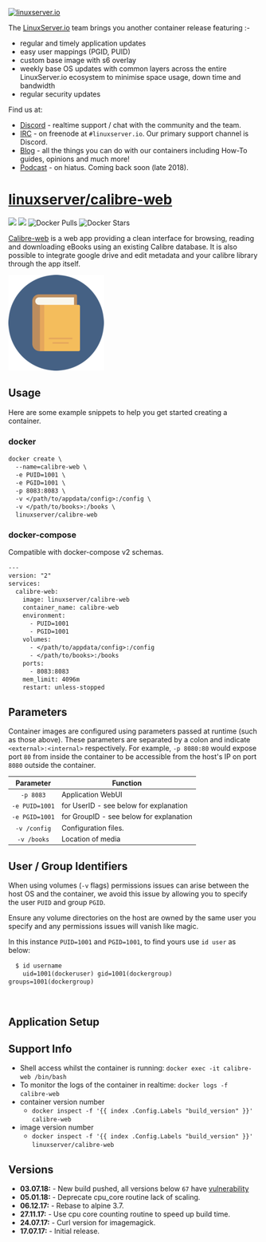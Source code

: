 <a href="https://linuxserver.io" rel="linuxserver.io">![linuxserver.io](https://raw.githubusercontent.com/linuxserver/docker-templates/master/linuxserver.io/img/linuxserver_medium.png)</a>

The [LinuxServer.io](https://linuxserver.io) team brings you another container release featuring :-

 * regular and timely application updates
 * easy user mappings (PGID, PUID)
 * custom base image with s6 overlay
 * weekly base OS updates with common layers across the entire LinuxServer.io ecosystem to minimise space usage, down time and bandwidth
 * regular security updates

Find us at:
* [Discord](https://discord.gg/YWrKVTn) - realtime support / chat with the community and the team.
* [IRC](https://irc.linuxserver.io) - on freenode at `#linuxserver.io`. Our primary support channel is Discord.
* [Blog](https://blog.linuxserver.io) - all the things you can do with our containers including How-To guides, opinions and much more!
* [Podcast](https://podcast.linuxserver.io) - on hiatus. Coming back soon (late 2018).

# [linuxserver/calibre-web](https://github.com/linuxserver/docker-calibre-web)
[![](https://images.microbadger.com/badges/version/linuxserver/calibre-web.svg)](https://microbadger.com/images/linuxservercalibre-web "Get your own version badge on microbadger.com")
[![](https://images.microbadger.com/badges/image/linuxserver/calibre-web.svg)](https://microbadger.com/images/linuxserver/calibre-web "Get your own version badge on microbadger.com")
![Docker Pulls](https://img.shields.io/docker/pulls/linuxserver/calibre-web.svg)
![Docker Stars](https://img.shields.io/docker/stars/linuxserver/calibre-web.svg)

[Calibre-web](https://github.com/janeczku/calibre-web) is a web app providing a clean interface for browsing, reading and downloading eBooks using an existing Calibre database.   It is also possible to integrate google drive and edit metadata and your calibre library through the app itself.

<a href="https://github.com/janeczku/calibre-web" rel="calibre-web">![calibre-web](https://raw.githubusercontent.com/linuxserver/docker-templates/master/linuxserver.io/img/calibre-web-icon.png)</a>

## Usage

Here are some example snippets to help you get started creating a container.

### docker

```
docker create \
  --name=calibre-web \
  -e PUID=1001 \
  -e PGID=1001 \
  -p 8083:8083 \
  -v </path/to/appdata/config>:/config \
  -v </path/to/books>:/books \
  linuxserver/calibre-web
```


### docker-compose

Compatible with docker-compose v2 schemas.

```
---
version: "2"
services:
  calibre-web:
    image: linuxserver/calibre-web
    container_name: calibre-web
    environment:
      - PUID=1001
      - PGID=1001
    volumes:
      - </path/to/appdata/config>:/config
      - </path/to/books>:/books
    ports:
      - 8083:8083
    mem_limit: 4096m
    restart: unless-stopped
```

## Parameters

Container images are configured using parameters passed at runtime (such as those above). These parameters are separated by a colon and indicate `<external>:<internal>` respectively. For example, `-p 8080:80` would expose port `80` from inside the container to be accessible from the host's IP on port `8080` outside the container.

| Parameter | Function |
| :----: | --- |
| `-p 8083` | Application WebUI |
| `-e PUID=1001` | for UserID - see below for explanation |
| `-e PGID=1001` | for GroupID - see below for explanation |
| `-v /config` | Configuration files. |
| `-v /books` | Location of media |

## User / Group Identifiers

When using volumes (`-v` flags) permissions issues can arise between the host OS and the container, we avoid this issue by allowing you to specify the user `PUID` and group `PGID`.

Ensure any volume directories on the host are owned by the same user you specify and any permissions issues will vanish like magic.

In this instance `PUID=1001` and `PGID=1001`, to find yours use `id user` as below:

```
  $ id username
    uid=1001(dockeruser) gid=1001(dockergroup) groups=1001(dockergroup)
```

&nbsp;

## Application Setup


## Support Info

* Shell access whilst the container is running: `docker exec -it calibre-web /bin/bash`
* To monitor the logs of the container in realtime: `docker logs -f calibre-web`
* container version number 
  * `docker inspect -f '{{ index .Config.Labels "build_version" }}' calibre-web`
* image version number
  * `docker inspect -f '{{ index .Config.Labels "build_version" }}' linuxserver/calibre-web`

## Versions

* **03.07.18:** - New build pushed, all versions below `67` have [vulnerability](https://github.com/janeczku/calibre-web/issues/534)
* **05.01.18:** - Deprecate cpu_core routine lack of scaling.
* **06.12.17:** - Rebase to alpine 3.7.
* **27.11.17:** - Use cpu core counting routine to speed up build time.
* **24.07.17:** - Curl version for imagemagick.
* **17.07.17:** - Initial release.
